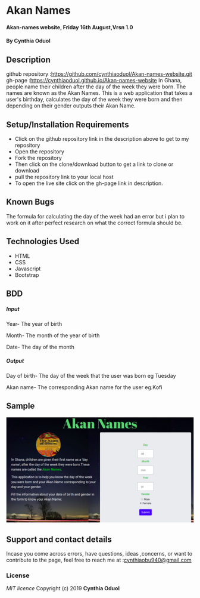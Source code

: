 # Akan Names
#### Akan-names website, Friday 16th August,Vrsn 1.0
#### By **Cynthia Oduol**
## Description
github repository :https://github.com/cynthiaoduol/Akan-names-website.git
gh-page :https://cynthiaoduol.github.io/Akan-names-website
In Ghana, people name their children after the day of the week they were born. The names are known as the Akan Names. This is a web application that takes a user's birthday, calculates the day of the week they were born and then depending on their gender outputs their Akan Name.

## Setup/Installation Requirements
* Click on the github repository link in the description above to get to my repository
* Open the repository
* Fork the repository
* Then click on the clone/download button to get a link to clone or download 
* pull the repository link to your local host
* To open the live site click on the gh-page link in description.

## Known Bugs 
The formula for calculating the day of the week had an error but i plan to work on it after perfect research on what the correct formula should be.

## Technologies Used
 <!-- To develop this webpage i used vs-code as my text editor.The site is built on HTML, CSS, Javascript and Bootstrap. -->
* HTML
* CSS
* Javascript
* Bootstrap

## BDD
##### Input
Year- The year of birth

Month- The month of the year of birth

Date- The day of the month

##### Output
Day of birth- The day of the week that the user was born eg Tuesday

Akan name- The corresponding Akan name for the user eg.Kofi

## Sample
![image](Pictures/akanname.jpg)

## Support and contact details
 Incase you come across errors, have questions, ideas ,concerns, or want to contribute to the page, feel free to reach me at :cynthiaobu940@gmail.com
 ### License
*MIT licence*
Copyright (c) 2019 **Cynthia Oduol**

